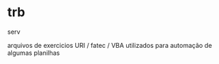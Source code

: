# trb
serv

arquivos de exercicios URI / fatec / VBA utilizados para automação de algumas planilhas
